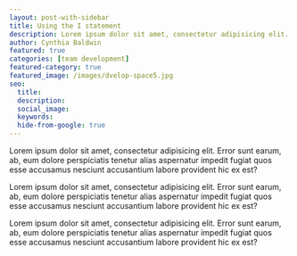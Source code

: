 ```yaml
---
layout: post-with-sidebar
title: Using the I statement 
description: Lorem ipsum dolor sit amet, consectetur adipisicing elit. Error sunt earum, ab, eum dolore perspiciatis tenetur alias aspernatur
author: Cynthia Baldwin
featured: true
categories: [team development]
featured-category: true
featured_image: /images/dvelop-space5.jpg
seo:
  title:
  description:
  social_image:
  keywords:
  hide-from-google: true
---
```


Lorem ipsum dolor sit amet, consectetur adipisicing elit. Error sunt earum, ab, eum dolore perspiciatis tenetur alias aspernatur impedit fugiat quos esse accusamus nesciunt accusantium labore provident hic ex est?

Lorem ipsum dolor sit amet, consectetur adipisicing elit. Error sunt earum, ab, eum dolore perspiciatis tenetur alias aspernatur impedit fugiat quos esse accusamus nesciunt accusantium labore provident hic ex est?

Lorem ipsum dolor sit amet, consectetur adipisicing elit. Error sunt earum, ab, eum dolore perspiciatis tenetur alias aspernatur impedit fugiat quos esse accusamus nesciunt accusantium labore provident hic ex est?